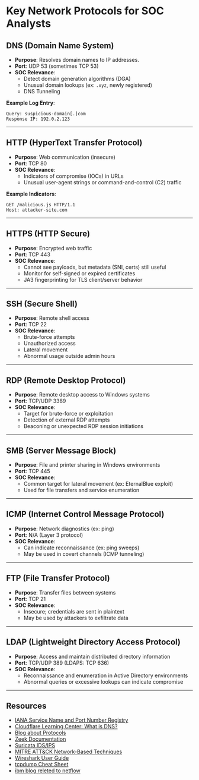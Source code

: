 # Key Network Protocols for SOC Analysts

## DNS (Domain Name System)
- **Purpose**: Resolves domain names to IP addresses.
- **Port**: UDP 53 (sometimes TCP 53)
- **SOC Relevance**:
  - Detect domain generation algorithms (DGA)
  - Unusual domain lookups (ex: `.xyz`, newly registered)
  - DNS Tunneling

**Example Log Entry**:
```
Query: suspicious-domain[.]com
Response IP: 192.0.2.123
```

---

## HTTP (HyperText Transfer Protocol)
- **Purpose**: Web communication (insecure)
- **Port**: TCP 80
- **SOC Relevance**:
  - Indicators of compromise (IOCs) in URLs
  - Unusual user-agent strings or command-and-control (C2) traffic

**Example Indicators**:
```
GET /malicious.js HTTP/1.1
Host: attacker-site.com
```

---

## HTTPS (HTTP Secure)
- **Purpose**: Encrypted web traffic
- **Port**: TCP 443
- **SOC Relevance**:
  - Cannot see payloads, but metadata (SNI, certs) still useful
  - Monitor for self-signed or expired certificates
  - JA3 fingerprinting for TLS client/server behavior

---

## SSH (Secure Shell)
- **Purpose**: Remote shell access
- **Port**: TCP 22
- **SOC Relevance**:
  - Brute-force attempts
  - Unauthorized access
  - Lateral movement
  - Abnormal usage outside admin hours

---

## RDP (Remote Desktop Protocol)
- **Purpose**: Remote desktop access to Windows systems
- **Port**: TCP/UDP 3389
- **SOC Relevance**:
  - Target for brute-force or exploitation
  - Detection of external RDP attempts
  - Beaconing or unexpected RDP session initiations

---

## SMB (Server Message Block)
- **Purpose**: File and printer sharing in Windows environments
- **Port**: TCP 445
- **SOC Relevance**:
  - Common target for lateral movement (ex: EternalBlue exploit)
  - Used for file transfers and service enumeration

---

## ICMP (Internet Control Message Protocol)
- **Purpose**: Network diagnostics (ex: ping)
- **Port**: N/A (Layer 3 protocol)
- **SOC Relevance**:
  - Can indicate reconnaissance (ex: ping sweeps)
  - May be used in covert channels (ICMP tunneling)

---

## FTP (File Transfer Protocol)
- **Purpose**: Transfer files between systems
- **Port**: TCP 21
- **SOC Relevance**:
  - Insecure; credentials are sent in plaintext
  - May be used by attackers to exfiltrate data

---

## LDAP (Lightweight Directory Access Protocol)
- **Purpose**: Access and maintain distributed directory information
- **Port**: TCP/UDP 389 (LDAPS: TCP 636)
- **SOC Relevance**:
  - Reconnaissance and enumeration in Active Directory environments
  - Abnormal queries or excessive lookups can indicate compromise

---
## Resources

- [IANA Service Name and Port Number Registry](https://www.iana.org/assignments/service-names-port-numbers/service-names-port-numbers.xhtml)
- [Cloudflare Learning Center: What is DNS?](https://www.cloudflare.com/learning/dns/what-is-dns/)
- [Blog about Protocols](https://www.geeksforgeeks.org/computer-networks/types-of-network-protocols-and-their-uses/)
- [Zeek Documentation](https://docs.zeek.org/en/current/)
- [Suricata IDS/IPS](https://docs.suricata.io/en/latest/)
- [MITRE ATT&CK Network-Based Techniques](https://attack.mitre.org/tactics/TA0011/)
- [Wireshark User Guide](https://www.wireshark.org/docs/wsug_html_chunked/)
- [tcpdump Cheat Sheet](https://danielmiessler.com/study/tcpdump/)
- [ibm blog releted to netflow](https://www.ibm.com/think/topics/netflow)

